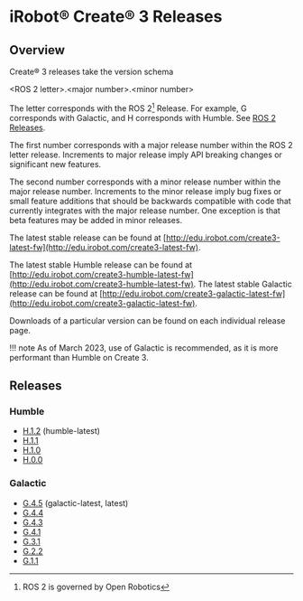 # iRobot® Create® 3 Releases

## Overview
Create® 3 releases take the version schema

<ROS 2 letter\>.<major number\>.<minor number\>

The letter corresponds with the ROS 2[^1] Release.
For example, G corresponds with Galactic, and H corresponds with Humble.
See [ROS 2 Releases](https://docs.ros.org/en/rolling/Releases.html).

The first number corresponds with a major release number within the ROS 2 letter release.
Increments to major release imply API breaking changes or significant new features.

The second number corresponds with a minor release number within the major release number.
Increments to the minor release imply bug fixes or small feature additions that should be backwards compatible with code that currently integrates with the major release number.
One exception is that beta features may be added in minor releases.

The latest stable release can be found at
[http://edu.irobot.com/create3-latest-fw](http://edu.irobot.com/create3-latest-fw).

The latest stable Humble release can be found at
[http://edu.irobot.com/create3-humble-latest-fw](http://edu.irobot.com/create3-humble-latest-fw).
The latest stable Galactic release can be found at
[http://edu.irobot.com/create3-galactic-latest-fw](http://edu.irobot.com/create3-galactic-latest-fw).

Downloads of a particular version can be found on each individual release page.

!!! note
    As of March 2023, use of Galactic is recommended, as it is more performant than Humble on Create 3.

## Releases

### Humble

* [H.1.2](../h_1_2) (humble-latest)
* [H.1.1](../h_1_1)
* [H.1.0](../h_1_0)
* [H.0.0](../h_0_0)

### Galactic
* [G.4.5](../g_4_5) (galactic-latest, latest)
* [G.4.4](../g_4_4)
* [G.4.3](../g_4_3)
* [G.4.1](../g_4_1)
* [G.3.1](../g_3_1)
* [G.2.2](../g_2_2)
* [G.1.1](../g_1_1)

[^1]: ROS 2 is governed by Open Robotics
[^2]: All trademarks mentioned are the property of their respective owners.
